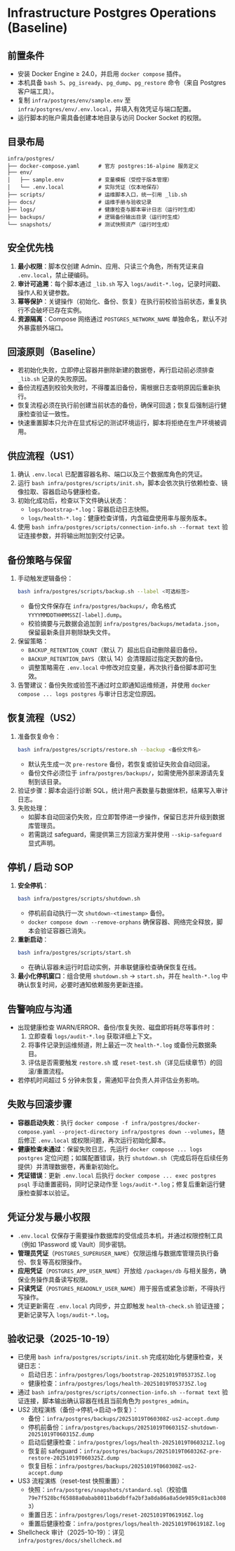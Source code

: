 # Infrastructure Postgres Operations (Baseline)

## 前置条件
- 安装 Docker Engine ≥ 24.0，并启用 `docker compose` 插件。
- 本机具备 `bash 5`、`pg_isready`、`pg_dump`、`pg_restore` 命令（来自 Postgres 客户端工具）。
- 复制 `infra/postgres/env/sample.env` 至 `infra/postgres/env/.env.local`，并填入有效凭证与端口配置。
- 运行脚本的账户需具备创建本地目录与访问 Docker Socket 的权限。

## 目录布局
```
infra/postgres/
├── docker-compose.yaml      # 官方 postgres:16-alpine 服务定义
├── env/
│   ├── sample.env           # 变量模板（受控于版本管理）
│   └── .env.local           # 实际凭证（仅本地保存）
├── scripts/                 # 运维脚本入口，统一引用 _lib.sh
├── docs/                    # 运维手册与验收记录
├── logs/                    # 健康检查与脚本审计日志（运行时生成）
├── backups/                 # 逻辑备份输出目录（运行时生成）
└── snapshots/               # 测试快照资产（运行时生成）
```

## 安全优先栈
1. **最小权限**：脚本仅创建 Admin、应用、只读三个角色，所有凭证来自 `.env.local`，禁止硬编码。
2. **审计可追溯**：每个脚本通过 `_lib.sh` 写入 `logs/audit-*.log`，记录时间戳、操作人和关键参数。
3. **幂等保护**：关键操作（初始化、备份、恢复）在执行前校验当前状态，重复执行不会破坏已存在实例。
4. **资源隔离**：Compose 网络通过 `POSTGRES_NETWORK_NAME` 单独命名，默认不对外暴露额外端口。

## 回滚原则（Baseline）
- 若初始化失败，立即停止容器并删除新建的数据卷，再行启动前必须排查 `_lib.sh` 记录的失败原因。
- 备份流程遇到校验失败时，不得覆盖旧备份，需根据日志查明原因后重新执行。
- 恢复流程必须在执行前创建当前状态的备份，确保可回退；恢复后强制运行健康检查验证一致性。
- 快速重置脚本只允许在显式标记的测试环境运行，脚本将拒绝在生产环境被调用。

## 供应流程（US1）
1. 确认 `.env.local` 已配置容器名称、端口以及三个数据库角色的凭证。
2. 运行 `bash infra/postgres/scripts/init.sh`，脚本会依次执行依赖检查、镜像拉取、容器启动与健康检查。
3. 初始化成功后，检查以下文件确认状态：
   - `logs/bootstrap-*.log`：容器启动日志快照。
   - `logs/health-*.log`：健康检查详情，内含磁盘使用率与服务版本。
4. 使用 `bash infra/postgres/scripts/connection-info.sh --format text` 验证连接参数，并将输出附加到交付记录。

## 备份策略与保留
1. 手动触发逻辑备份：
   ```bash
   bash infra/postgres/scripts/backup.sh --label <可选标签>
   ```
   - 备份文件保存在 `infra/postgres/backups/`，命名格式 `YYYYMMDDTHHMMSSZ[-label].dump`。
   - 校验摘要与元数据会追加到 `infra/postgres/backups/metadata.json`，保留最新条目并剔除缺失文件。
2. 保留策略：
   - `BACKUP_RETENTION_COUNT`（默认 7）超出后自动删除最旧备份。
   - `BACKUP_RETENTION_DAYS`（默认 14）会清理超过指定天数的备份。
   - 调整策略需在 `.env.local` 中修改对应变量，再次执行备份脚本即可生效。
3. 告警建议：备份失败或验签不通过时立即通知运维频道，并使用 `docker compose ... logs postgres` 与审计日志定位原因。

## 恢复流程（US2）
1. 准备恢复命令：
   ```bash
   bash infra/postgres/scripts/restore.sh --backup <备份文件名>
   ```
   - 默认先生成一次 `pre-restore` 备份，若恢复或验证失败会自动回滚。
   - 备份文件必须位于 `infra/postgres/backups/`，如需使用外部来源请先复制到该目录。
2. 验证步骤：脚本会运行诊断 SQL，统计用户表数量与数据体积，结果写入审计日志。
3. 失败处理：
   - 如脚本自动回滚仍失败，应立即暂停进一步操作，保留日志并升级到数据库管理员。
   - 若需跳过 safeguard，需提供第三方回滚方案并使用 `--skip-safeguard` 显式声明。

## 停机 / 启动 SOP
1. **安全停机**：
   ```bash
   bash infra/postgres/scripts/shutdown.sh
   ```
   - 停机前自动执行一次 `shutdown-<timestamp>` 备份。
   - `docker compose down --remove-orphans` 确保容器、网络完全释放，脚本会验证容器已消失。
2. **重新启动**：
   ```bash
   bash infra/postgres/scripts/start.sh
   ```
   - 在确认容器未运行时启动实例，并串联健康检查确保恢复在线。
3. **最小化停机窗口**：组合使用 `shutdown.sh` → `start.sh`，并在 `health-*.log` 中确认恢复时间，必要时通知依赖服务更新连接。

## 告警响应与沟通
- 出现健康检查 WARN/ERROR、备份/恢复失败、磁盘即将耗尽等事件时：
  1. 立即查看 `logs/audit-*.log` 获取详细上下文。
  2. 将事件记录到运维频道，附上最近一次 `health-*.log` 或备份元数据条目。
  3. 评估是否需要触发 `restore.sh` 或 `reset-test.sh`（详见后续章节）的回滚/重置流程。
- 若停机时间超过 5 分钟未恢复，需通知平台负责人并评估业务影响。

## 失败与回滚步骤
- **容器启动失败**：执行 `docker compose -f infra/postgres/docker-compose.yaml --project-directory infra/postgres down --volumes`，随后修正 `.env.local` 或权限问题，再次运行初始化脚本。
- **健康检查未通过**：保留失败日志，先运行 `docker compose ... logs postgres` 定位问题；如属配置错误，执行 `shutdown.sh`（完成后将在后续任务提供）并清理数据卷，再重新初始化。
- **凭证错误**：更新 `.env.local` 后执行 `docker compose ... exec postgres psql` 手动重置密码，同时记录动作至 `logs/audit-*.log`；修复后重新运行健康检查脚本以验证。

## 凭证分发与最小权限
- `.env.local` 仅保存于需要操作数据库的受信成员本机，并通过权限控制工具（例如 1Password 或 Vault）同步密钥。
- **管理员凭证**（`POSTGRES_SUPERUSER_NAME`）仅限运维与数据库管理员执行备份、恢复等高权限操作。
- **应用凭证**（`POSTGRES_APP_USER_NAME`）开放给 `/packages/db` 与相关服务，确保业务操作具备读写权限。
- **只读凭证**（`POSTGRES_READONLY_USER_NAME`）用于报告或紧急诊断，不得执行写操作。
- 凭证更新需在 `.env.local` 内同步，并立即触发 `health-check.sh` 验证连接；更新记录写入 `logs/audit-*.log`。

## 验收记录（2025-10-19）
- 已使用 `bash infra/postgres/scripts/init.sh` 完成初始化与健康检查，关键日志：
  - 启动日志：`infra/postgres/logs/bootstrap-20251019T053735Z.log`
  - 健康检查：`infra/postgres/logs/health-20251019T053735Z.log`
- 通过 `bash infra/postgres/scripts/connection-info.sh --format text` 验证连接，脚本输出确认容器在线且当前角色为 `postgres_admin`。
- US2 流程演练（备份→停机→启动→恢复）：
  - 备份：`infra/postgres/backups/20251019T060308Z-us2-accept.dump`
  - 停机前备份：`infra/postgres/backups/20251019T060315Z-shutdown-20251019T060315Z.dump`
  - 启动后健康检查：`infra/postgres/logs/health-20251019T060321Z.log`
  - 恢复前 safeguard：`infra/postgres/backups/20251019T060326Z-pre-restore-20251019T060325Z.dump`
  - 恢复目标：`infra/postgres/backups/20251019T060308Z-us2-accept.dump`
- US3 流程演练（reset-test 快照重置）：
  - 快照：`infra/postgres/snapshots/standard.sql`（校验值 `79e7f528bcf65888a0abab8011ba6dbffa2bf3a8da86a8a5de9859c81acb3083`）
  - 重置日志：`infra/postgres/logs/reset-20251019T061916Z.log`
  - 重置后健康检查：`infra/postgres/logs/health-20251019T061918Z.log`
- Shellcheck 审计（2025-10-19）：详见 `infra/postgres/docs/shellcheck.md`
